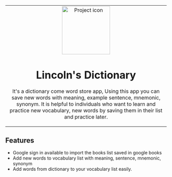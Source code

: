 <table align="center"><tr><td align="center" width="9999">
<img src="./public/lin_swag.ico" align="center" width="150" alt="Project icon">

# Lincoln's Dictionary
It's a dictionary come word store app, Using this app you can save new words with meaning, example sentence, mnemonic, synonym.
It is helpful to individuals who want to learn and practice new vocabulary, new words by saving them in their list and practice later.
</td></tr></table>

## Features
- Google sign in available to import the books list saved in google books
- Add new words to vocabulary list with meaning, sentence, mnemonic, synonym
- Add words from dictionary to your vocabulary list easily.
